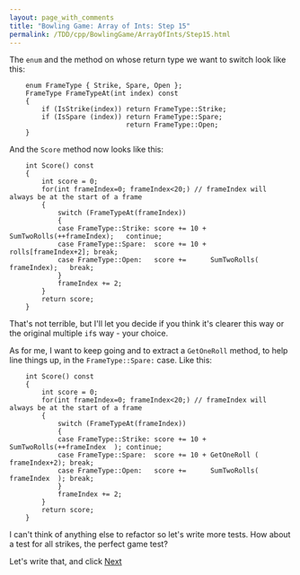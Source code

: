 ```yaml
---
layout: page_with_comments
title: "Bowling Game: Array of Ints: Step 15"
permalink: /TDD/cpp/BowlingGame/ArrayOfInts/Step15.html
---
```


The ```enum``` and the method on whose return type we want to switch look like this:
```
    enum FrameType { Strike, Spare, Open };
    FrameType FrameTypeAt(int index) const
    {
        if (IsStrike(index)) return FrameType::Strike;
        if (IsSpare (index)) return FrameType::Spare;
                             return FrameType::Open;
    }
```

And the ```Score``` method now looks like this:
```
    int Score() const
    {
        int score = 0;
        for(int frameIndex=0; frameIndex<20;) // frameIndex will always be at the start of a frame
        {
            switch (FrameTypeAt(frameIndex))
            {
            case FrameType::Strike: score += 10 + SumTwoRolls(++frameIndex);   continue;
            case FrameType::Spare:  score += 10 +         rolls[frameIndex+2]; break;
            case FrameType::Open:   score +=      SumTwoRolls(  frameIndex);   break;
            }
            frameIndex += 2;
        }
        return score;
    }
```

That's not terrible, but I'll let you decide if you think it's clearer this way or the original multiple ```if```s way - your choice.

As for me, I want to keep going and to extract a ```GetOneRoll``` method, to help line things up, in the ```FrameType::Spare:``` case.  Like this:
```
    int Score() const
    {
        int score = 0;
        for(int frameIndex=0; frameIndex<20;) // frameIndex will always be at the start of a frame
        {
            switch (FrameTypeAt(frameIndex))
            {
            case FrameType::Strike: score += 10 + SumTwoRolls(++frameIndex  ); continue;
            case FrameType::Spare:  score += 10 + GetOneRoll (  frameIndex+2); break;
            case FrameType::Open:   score +=      SumTwoRolls(  frameIndex  ); break;
            }
            frameIndex += 2;
        }
        return score;
    }
```

I can't think of anything else to refactor so let's write more tests. How about a test for all strikes, the perfect game test?

Let's write that, and click [Next](Step16.html)
